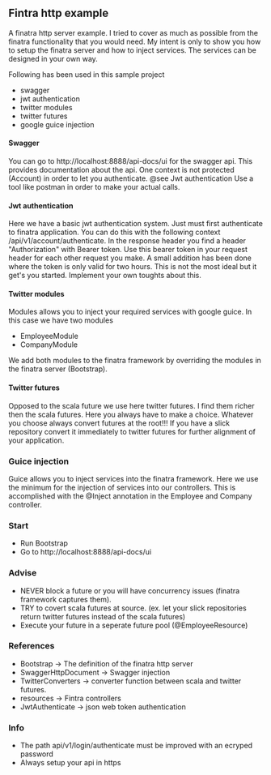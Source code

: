 ## Fintra http example

A finatra http server example. I tried to cover as much as possible from the finatra functionality that you would need.
My intent is only to show you how to setup the finatra server and how to inject services. The services can be designed in your own way. 

Following has been used in this sample project
* swagger
* jwt authentication
* twitter modules
* twitter futures
* google guice injection

#### Swagger
You can go to http://localhost:8888/api-docs/ui for the swagger api. This provides documentation about the api. One context
is not protected (Account) in order to let you authenticate. @see Jwt authentication
Use a tool like postman in order to make your actual calls.

#### Jwt authentication
Here we have a basic jwt authentication system. Just must first authenticate to finatra application. You can do this with the following
context /api/v1/account/authenticate.
In the response header you find a header "Authorization" with Bearer token.
Use this bearer token in your request header for each other request you make. A small addition has been done where the token
is only valid for two hours. This is not the most ideal but it get's you started. Implement your own toughts about this.

#### Twitter modules
Modules allows you to inject your required services with google guice. In this case we have two modules
* EmployeeModule
* CompanyModule

We add both modules to the finatra framework by overriding the modules in the finatra server (Bootstrap).

#### Twitter futures
Opposed to the scala future we use here twitter futures. I find them richer then the scala futures. Here you always have to make a choice.
Whatever you choose always convert futures at the root!!! If you have a slick repository convert it immediately to  twitter futures for
further alignment of your application.

### Guice injection
Guice allows you to inject services into the finatra framework. Here we use the minimum for the injection of services into
our controllers. 
This is accomplished with the @Inject annotation in the Employee and Company controller.

### Start
* Run Bootstrap
* Go to http://localhost:8888/api-docs/ui

### Advise
* NEVER block a future or you will have concurrency issues (finatra framework captures them).
* TRY to covert scala futures at source. (ex. let your slick repositories return twitter futures instead of the scala futures)
* Execute your future in a seperate future pool (@EmployeeResource)

### References
* Bootstrap -> The definition of the finatra http server
* SwaggerHttpDocument -> Swagger injection
* TwitterConverters -> converter function between scala and twitter futures.
* resources -> Fintra controllers
* JwtAuthenticate -> json web token authentication

### Info
* The path api/v1/login/authenticate must be improved with an ecryped password
* Always setup your api in https


